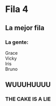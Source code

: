 # Fila 4

## La mejor fila

### La gente:
Grace  
Vicky  
Iris  
Bruno  

## WUUUHUUUU

### THE CAKE IS A LIE